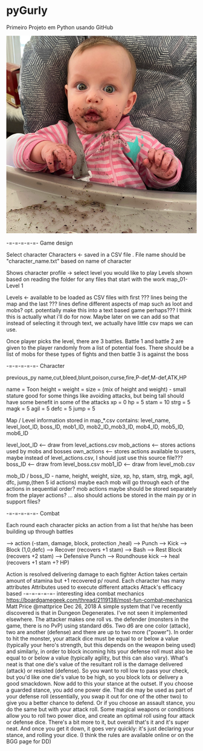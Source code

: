 # pyGurly
Primeiro Projeto em Python usando GitHub

![Front Image](images/alice.jpg "Alice")

-=-=-=-=-=-
Game design

Select character
Characters <- saved in a CSV file . File name should be "character_name.txt" based on name of character

Shows character profile -> select  level you would like to play
Levels shown based on reading the folder for any files that start with the work map_01-Level 1

Levels  <- available to be loaded as CSV files with first ??? lines being the map and the last ??? lines define different aspects of map such as loot and mobs?
        opt. potentially make this into a text based game perhaps??? I think this is actually what i'll do for now. Maybe later on we can add so that instead of selecting it through text, we actually have little csv maps we can use.
        
Once player picks the level, there are 3 battles. Battle 1 and battle 2 are given to the player randomly from a list of potential foes. There should be a list of mobs for these types of fights and then battle 3 is against the boss

-=-=-=-=-=-
Character

previous_py
name,cut,bleed,blunt,poison,curse,fire,P-def,M-def,ATK,HP

name = Toon
height = 
weight = 
size = (mix of height and weight) - small stature good for some things like avoiding attacks, but being tall should have some benefit in some of the attacks
xp = 0
hp = 5
stam = 10
strg = 5
magk = 5
agil = 5
defc = 5
jump = 5


Map / Level information
stored in map_*.csv
contains: level_name, level_loot_ID, boss_ID, mob1_ID, mob2_ID_mob3_ID, mob4_ID, mob5_ID, mob6_ID

level_loot_ID <-- draw from level_actions.csv
mob_actions <-- stores actions used by mobs and bosses
own_actions <-- stores actions available to users, maybe instead of level_actions.csv, I should just use this source file???
boss_ID <-- draw from level_boss.csv
mob1_ID <-- draw from level_mob.csv

mob_ID / boss_ID - name, height, weight, size, xp, hp, stam, strg, mgk, agil, dfc, jump,(then 5 id actions) maybe each mob will go through each of the actions in sequential order? mob actions maybe should be stored separately from the player actions? ... also should actions be stored in the main py or in support files?

-=-=-=-=-=-
Combat

Each round each character picks an action from a list that he/she has been building up through battles

--> action (-stam, damage, block, protection ,heal)
--> Punch
--> Kick
--> Block (1,0,defc)
--> Recover (recovers +1 stam)
--> Bash
--> Rest Block (recovers +2 stam)
--> Defensive Punch
--> Roundhouse kick
--> heal (recovers +1 stam +? HP)



Action is resolved delivering damage to each fighter
Action takes certain amount of stamina but +1 recovered p/ round.
Each character has many attributes
Attributes used to execute different attacks
Attack's efficacy based
-=-=-=-=-=-
interesting idea combat mechanics
https://boardgamegeek.com/thread/2119138/most-fun-combat-mechanics
Matt Price
@mattprice
Dec 26, 2018
A simple system that I've recently discovered is that in Dungeon Degenerates. I've not seen it implemented elsewhere.
The attacker makes one roll vs. the defender (monsters in the game, there is no PvP) using standard d6s. Two d6 are one color (attack), two are another (defense) and there are up to two more ("power"). In order to hit the monster, your attack dice must be equal to or below a value (typically your hero's strength, but this depends on the weapon being used) and similarly, in order to block incoming hits your defense roll must also be equal to or below a value (typically agility, but this can also vary). What's neat is that one die's value of the resultant roll is the damage delivered (attack) or resisted (defense). So you want to roll low to pass your check, but you'd like one die's value to be high, so you block lots or delivery a good smackdown.
Now add to this your stance at the outset. If you choose a guarded stance, you add one power die. That die may be used as part of your defense roll (essentially, you swap it out for one of the other two) to give you a better chance to defend. Or if you choose an assault stance, you do the same but with your attack roll.
Some magical weapons or conditions allow you to roll two power dice, and create an optimal roll using four attack or defense dice.
There's a bit more to it, but overall that's it and it's super neat. And once you get it down, it goes very quickly: it's just declaring your stance, and rolling your dice.
(I think the rules are available online or on the BGG page for DD)


